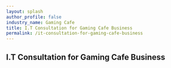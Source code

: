 ```yaml
---
layout: splash 
author_profile: false 
industry_name: Gaming Cafe
title: I.T Consultation for Gaming Cafe Business
permalink: /it-consultation-for-gaming-cafe-business
---
```


## I.T Consultation for Gaming Cafe Business